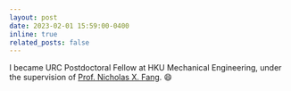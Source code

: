 ```yaml
---
layout: post
date: 2023-02-01 15:59:00-0400
inline: true
related_posts: false
---
```


I became URC Postdoctoral Fellow at HKU Mechanical Engineering, under the supervision of [Prof. Nicholas X. Fang](https://scholar.google.com.hk/citations?user=PcoqNjgAAAAJ&hl=en&oi=ao). :smile:
